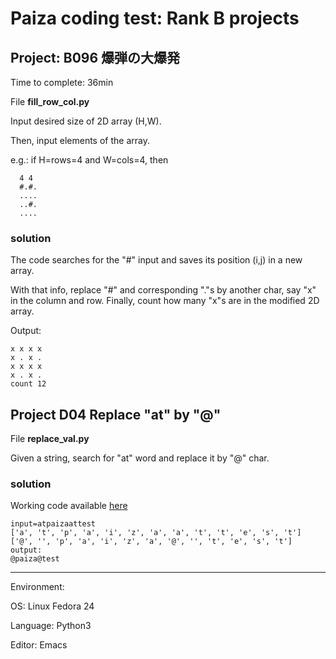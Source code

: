 # Paiza coding test: Rank B projects

## Project: B096 爆弾の大爆発

Time to complete: 36min

File **fill_row_col.py**

Input desired size of 2D array (H,W).

Then, input elements of the array.

e.g.: if H=rows=4 and W=cols=4, then

      4 4
      #.#.
      ....
      ..#.
      ....

### solution

The code searches for the "#" input and saves its position (i,j) in a new array.

With that info, replace "#" and corresponding "."s by another char, say "x" in the column and row. Finally, count how many "x"s are in the modified 2D array.

Output:

	x x x x 
	x . x . 
	x x x x 
	x . x . 
	count 12

## Project D04 Replace "at" by "@"

File **replace_val.py**

Given a string, search for "at" word and replace it by "@" char.

### solution

Working code available [here](https://replit.com/@ndzerglink/ReplaceValue#main.py)

	input=atpaizaattest
	['a', 't', 'p', 'a', 'i', 'z', 'a', 'a', 't', 't', 'e', 's', 't']
	['@', '', 'p', 'a', 'i', 'z', 'a', '@', '', 't', 'e', 's', 't']
	output:
	@paiza@test

---
Environment:

OS: Linux Fedora 24

Language: Python3

Editor: Emacs

